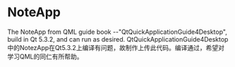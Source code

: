 NoteApp
=======

The NoteApp from QML guide book --"QtQuickApplicationGuide4Desktop", build in Qt 5.3.2, and can run as desired. 
QtQuickApplicationGuide4Desktop 中的NotezApp在Qt5.3.2上编译有问题，故制作上传此代码。编译通过，希望对学习QML的同仁有所帮助。
